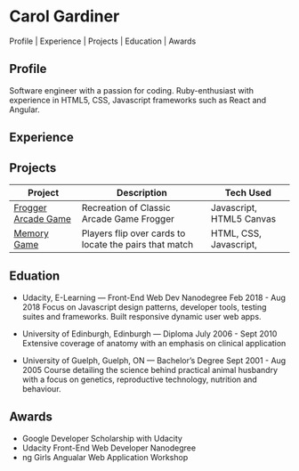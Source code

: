 # Carol Gardiner 
Profile | Experience | Projects | Education | Awards

## Profile
Software engineer with a passion for coding. Ruby-enthusiast with experience in HTML5, CSS, Javascript frameworks such as React and Angular.

## Experience


## Projects 
|Project | Description | Tech Used | 
|--------|-------------|-----------|
|[Frogger Arcade Game](https://github.com/CazaBelle/Udacity-FEND-Project-4-Arcade-Game)| Recreation of Classic Arcade Game Frogger| Javascript, HTML5 Canvas
|[Memory Game](https://github.com/CazaBelle/FEND-Project-3-Memory-Game)|Players flip over cards to locate the pairs that match|HTML, CSS, Javascript, 


## Eduation
* Udacity, E-Learning — Front-End Web Dev Nanodegree
Feb 2018 - Aug 2018
Focus on  Javascript design patterns, developer tools, testing suites and frameworks. Built responsive dynamic user web apps.

* University of Edinburgh, Edinburgh — Diploma
July 2006 - Sept 2010
Extensive coverage of anatomy with an emphasis on clinical application

* University of Guelph, Guelph, ON — Bachelor’s Degree
Sept 2001 - Aug 2005
Course detailing the science behind  practical animal husbandry with a focus on genetics, reproductive technology, nutrition and behaviour.

## Awards
* Google Developer Scholarship with Udacity
* Udacity Front-End Web Developer Nanodegree
* ng Girls Angualar Web Application Workshop 
